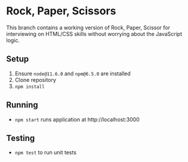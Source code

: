 # Rock, Paper, Scissors

This branch contains a working version of Rock, Paper, Scissor for interviewing on HTML/CSS skills without worrying about the JavaScript logic.

## Setup

1. Ensure `node@11.6.0` and `npm@6.5.0` are installed
2. Clone repository
3. `npm install`

## Running

- `npm start` runs application at http://localhost:3000

## Testing

- `npm test` to run unit tests
